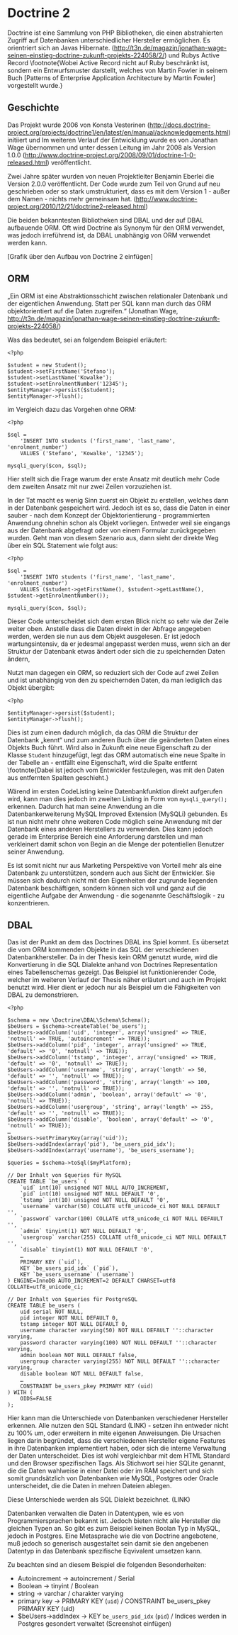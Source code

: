 Doctrine 2
==========

Doctrine ist eine Sammlung von PHP Bibliotheken, die einen abstrahierten Zugriff auf Datenbanken unterschiedlicher Hersteller ermöglichen. Es orientriert sich an Javas Hibernate. (http://t3n.de/magazin/jonathan-wage-seinen-einstieg-doctrine-zukunft-projekts-224058/2/) und Rubys Active Record \footnote{Wobei Active Record nicht auf Ruby beschränkt ist, sondern ein Entwurfsmuster darstellt, welches von Martin Fowler in seinem Buch [Patterns of Enterprise Application Architecture by Martin Fowler] vorgestellt wurde.}

Geschichte
----------

Das Projekt wurde 2006 von Konsta Vesterinen (http://docs.doctrine-project.org/projects/doctrine1/en/latest/en/manual/acknowledgements.html) initiiert und  Im weiteren Verlauf der Entwicklung wurde es von Jonathan Wage übernommen und unter dessen Leitung im Jahr 2008 als Version 1.0.0 (http://www.doctrine-project.org/2008/09/01/doctrine-1-0-released.html) veröffentlicht. 

Zwei Jahre später wurden von neuen Projektleiter Benjamin Eberlei die Version 2.0.0 veröffentlicht. Der Code wurde zum Teil von Grund auf neu geschrieben oder so stark umstrukturiert, dass es mit dem Version 1 - außer dem Namen - nichts mehr gemeinsam hat.
 (http://www.doctrine-project.org/2010/12/21/doctrine2-released.html)

Die beiden bekanntesten Bibliotheken sind DBAL und der auf DBAL aufbauende ORM. Oft wird Doctrine als Synonym für den ORM verwendet, was jedoch irreführend ist, da DBAL unabhängig von ORM verwendet werden kann.

[Grafik über den Aufbau von Doctrine 2 einfügen]

ORM
---

„Ein ORM ist eine Abstraktionsschicht zwischen relationaler Datenbank und der eigentlichen Anwendung. Statt per SQL kann man durch das ORM objektorientiert auf die Daten zugreifen.“ (Jonathan Wage, http://t3n.de/magazin/jonathan-wage-seinen-einstieg-doctrine-zukunft-projekts-224058/)

Was das bedeutet, sei an folgendem Beispiel erläutert:
    
    <?php
    
    $student = new Student();
    $student->setFirstName('Stefano');
    $student->setLastName('Kowalke');
	$student->setEnrolmentNumber('12345');
	$entityManager->persist($student);
	$entityManager->flush();

im Vergleich dazu das Vorgehen ohne ORM:

	<?php
	
	$sql = 
	    'INSERT INTO students ('first_name', 'last_name', 'enrolment_number') 
	    VALUES ('Stefano', 'Kowalke', '12345');

    mysqli_query($con, $sql);

Hier stellt sich die Frage warum der erste Ansatz mit deutlich mehr Code dem zweiten Ansatz mit nur zwei Zeilen vorzuziehen ist. 

In der Tat macht es wenig Sinn zuerst ein Objekt zu erstellen, welches dann in der Datenbank gespeichert wird. Jedoch ist es so, dass die Daten in einer sauber - nach dem Konzept der Objektorientierung - programmierten Anwendung ohnehin schon als Objekt vorliegen. Entweder weil sie eingangs aus der Datenbank abgefragt oder von einem Formular zurückgegeben wurden. Geht man von diesem Szenario aus, dann sieht der direkte Weg über ein SQL Statement wie folgt aus:

	<?php
	
    $sql = 
        'INSERT INTO students ('first_name', 'last_name', 'enrolment_number') 
        VALUES ($student->getFirstName(), $student->getLastName(), $student->getEnrolmentNumber());
            
    mysqli_query($con, $sql);

Dieser Code unterscheidet sich dem ersten Blick nicht so sehr wie der Zeile weiter oben. Anstelle dass die Daten direkt in der Abfrage angegeben werden, werden sie nun aus dem Objekt ausgelesen. Er ist jedoch wartungsintensiv, da er jedesmal angepasst werden muss, wenn sich an der Struktur der Datenbank etwas ändert oder sich die zu speichernden Daten ändern,

Nutzt man dagegen ein ORM, so reduziert sich der Code auf zwei Zeilen und ist unabhängig von den zu speichernden Daten, da man lediglich das Objekt übergibt:

	<?php
	
	$entityManager->persist($student);
	$entityManager->flush();

Dies ist zum einen dadurch möglich, da das ORM die Struktur der Datenbank „kennt“ und zum anderen Buch über die geänderten Daten eines Objekts Buch führt. Wird also in Zukunft eine neue Eigenschaft zu der Klasse `Student` hinzugefügt, legt das ORM automatisch eine neue Spalte in der Tabelle an - entfällt eine Eigenschaft, wird die Spalte entfernt \footnote{Dabei ist jedoch vom Entwickler festzulegen, was mit den Daten aus entfernten Spalten geschieht.}

Wärend im ersten CodeListing keine Datenbankfunktion direkt aufgerufen wird, kann man dies jedoch im zweiten Listing in Form von `mysqli_query();` erkennen. Dadurch hat man seine Anwendung an die Datenbankerweiterung MySQL Improved Extension (MySQLi) gebunden. Es ist nun nicht mehr ohne weiteren Code möglich seine Anwendung mit der Datenbank eines anderen Herstellers zu verwenden. Dies kann jedoch gerade im Enterprise Bereich eine Anforderung darstellen und man verkleinert damit schon von Begin an die Menge der potentiellen Benutzer seiner Anwendung.

Es ist somit nicht nur aus Marketing Perspektive von Vorteil mehr als eine Datenbank zu unterstützen, sondern auch aus Sicht der Entwickler. Sie müssen sich dadurch nicht mit den Eigenheiten der zugrunde liegenden Datenbank beschäftigen, sondern können sich voll und ganz auf die eigentliche Aufgabe der Anwendung - die sogenannte Geschäftslogik - zu konzentrieren. 

DBAL
----

Das ist der Punkt an dem das Doctrines DBAL ins Spiel kommt. Es übersetzt die vom ORM kommenden Objekte in das SQL der verschiedenen Datenbankhersteller. Da in der Thesis kein ORM genutzt wurde, wird die Konvertierung in die SQL Dialekte anhand von Doctrines Representation eines Tabellenschemas gezeigt. Das Beispiel ist funktionierender Code, welcher im weiteren Verlauf der Thesis näher erläutert und auch im Projekt benutzt wird. Hier dient er jedoch nur als Beispiel um die Fähigkeiten von DBAL zu demonstrieren.

	<?php

	$schema = new \Doctrine\DBAL\Schema\Schema();
	$beUsers = $schema->createTable('be_users‘);
	$beUsers->addColumn('uid', 'integer', array('unsigned' => TRUE, 'notnull' => TRUE, 'autoincrement' => TRUE));
	$beUsers->addColumn('pid', 'integer', array('unsigned' => TRUE, 'default' => '0', 'notnull' => TRUE));
	$beUsers->addColumn('tstamp', 'integer', array('unsigned' => TRUE, 'default' => '0', 'notnull' => TRUE));
	$beUsers->addColumn('username', 'string', array('length' => 50, 'default' => '', 'notnull' => TRUE));
	$beUsers->addColumn('password', 'string', array('length' => 100, 'default' => '', 'notnull' => TRUE));
	$beUsers->addColumn('admin', 'boolean', array('default' => '0', 'notnull' => TRUE));
	$beUsers->addColumn('usergroup', 'string', array('length' => 255, 'default' => '', 'notnull' => TRUE));
	$beUsers->addColumn('disable', 'boolean', array('default' => '0', 'notnull' => TRUE));
	…
	$beUsers->setPrimaryKey(array('uid'));
	$beUsers->addIndex(array('pid'), 'be_users_pid_idx');
	$beUsers->addIndex(array('username'), 'be_users_username');

	$queries = $schema->toSql($myPlatform);

	// Der Inhalt von $queries für MySQL
	CREATE TABLE `be_users` (
  		`uid` int(10) unsigned NOT NULL AUTO_INCREMENT,
	  	`pid` int(10) unsigned NOT NULL DEFAULT '0',
  		`tstamp` int(10) unsigned NOT NULL DEFAULT '0',
  		`username` varchar(50) COLLATE utf8_unicode_ci NOT NULL DEFAULT '',
	    `password` varchar(100) COLLATE utf8_unicode_ci NOT NULL DEFAULT '',
  		`admin` tinyint(1) NOT NULL DEFAULT '0',
  		`usergroup` varchar(255) COLLATE utf8_unicode_ci NOT NULL DEFAULT '',
 	 	`disable` tinyint(1) NOT NULL DEFAULT '0',
		…
  		PRIMARY KEY (`uid`),
  		KEY `be_users_pid_idx` (`pid`),
  		KEY `be_users_username` (`username`)
	) ENGINE=InnoDB AUTO_INCREMENT=2 DEFAULT CHARSET=utf8 COLLATE=utf8_unicode_ci;

	// Der Inhalt von $queries für PostgreSQL
	CREATE TABLE be_users (
  		uid serial NOT NULL,
	 	pid integer NOT NULL DEFAULT 0,
  		tstamp integer NOT NULL DEFAULT 0,
  		username character varying(50) NOT NULL DEFAULT ''::character varying,
  		password character varying(100) NOT NULL DEFAULT ''::character varying,
  		admin boolean NOT NULL DEFAULT false,
  		usergroup character varying(255) NOT NULL DEFAULT ''::character varying,
  		disable boolean NOT NULL DEFAULT false,
		… 
  		CONSTRAINT be_users_pkey PRIMARY KEY (uid)
	) WITH (
  		OIDS=FALSE
	);

Hier kann man die Unterschiede von Datenbanken verschiedener Hersteller erkennen. Alle nutzen den SQL Standard (LINK) - setzen ihn entweder nicht zu 100% um, oder erweitern in mite eigenen Anweisungen. Die Ursachen liegen darin begründet, dass die verschiedenen Hersteller eigene Features in ihre Datenbanken implementiert haben, oder sich die interne Verwaltung der Daten unterscheidet. Dies ist wohl vergleichbar mit dem HTML Standard und den Browser spezifischen Tags. Als Stichwort sei hier SQLite genannt, die die Daten wahlweise in einer Datei oder im RAM speichert und sich somit grundsätzlich von Datenbanken wie MySQL, Postgres oder Oracle unterscheidet, die die Daten in mehren Dateien ablegen. 

Diese Unterschiede werden als SQL Dialekt bezeichnet. (LINK)

Datenbanken verwalten die Daten in Datentypen, wie es von Programmiersprachen bekannt ist. Jedoch bieten nicht alle Hersteller die gleichen Typen an. So gibt es zum Beispiel keinen Boolan Typ in MySQL, jedoch in Postgres. Eine Metasprache wie die von Doctrine angebotene, muß jedoch so generisch ausgestaltet sein damit sie den angebenen Datentyp in das Datenbank spezifische Eqvivalent umsetzen kann.

Zu beachten sind an diesem Beispiel die folgenden Besonderheiten:

* Autoincrement -> autoincrement / Serial
* Boolean -> tinyint / Boolean
* string -> varchar / charakter varying
* primary key -> PRIMARY KEY (`uid`) / CONSTRAINT be_users_pkey PRIMARY KEY (uid)
* $beUsers->addIndex -> KEY `be_users_pid_idx` (`pid`) / Indices werden in Postgres gesondert verwaltet (Screenshot einfügen)